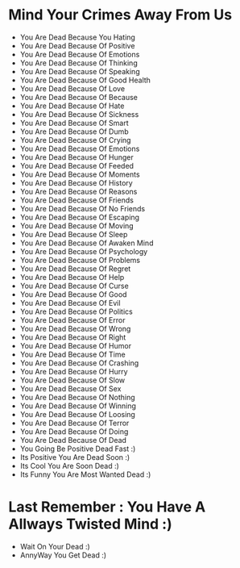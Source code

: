 # Mind Your Crimes Away From Us

- You Are Dead Because You Hating
- You Are Dead Because Of Positive 
- You Are Dead Because Of Emotions 
- You Are Dead Because Of Thinking 
- You Are Dead Because Of Speaking 
- You Are Dead Because Of Good Health
- You Are Dead Because Of Love
- You Are Dead Because Of Because
- You Are Dead Because Of Hate 
- You Are Dead Because Of Sickness
- You Are Dead Because Of Smart
- You Are Dead Because Of Dumb
- You Are Dead Because Of Crying 
- You Are Dead Because Of Emotions 
- You Are Dead Because Of Hunger
- You Are Dead Because Of Feeded
- You Are Dead Because Of Moments
- You Are Dead Because Of History
- You Are Dead Because Of Reasons
- You Are Dead Because Of Friends
- You Are Dead Because Of No Friends
- You Are Dead Because Of Escaping 
- You Are Dead Because Of Moving
- You Are Dead Because Of Sleep 
- You Are Dead Because Of Awaken Mind
- You Are Dead Because Of Psychology
- You Are Dead Because Of Problems
- You Are Dead Because Of Regret
- You Are Dead Because Of Help
- You Are Dead Because Of Curse
- You Are Dead Because Of Good
- You Are Dead Because Of Evil 
- You Are Dead Because Of Politics 
- You Are Dead Because Of Error
- You Are Dead Because Of Wrong
- You Are Dead Because Of Right 
- You Are Dead Because Of Humor 
- You Are Dead Because Of Time 
- You Are Dead Because Of Crashing 
- You Are Dead Because Of Hurry 
- You Are Dead Because Of Slow 
- You Are Dead Because Of Sex
- You Are Dead Because Of Nothing 
- You Are Dead Because Of Winning 
- You Are Dead Because Of Loosing
- You Are Dead Because Of Terror 
- You Are Dead Because Of Doing 
- You Are Dead Because Of Dead
- You Going Be Positive Dead Fast :) 
- Its Positive You Are Dead Soon :) 
- Its Cool You Are Soon Dead :) 
- Its Funny You Are Most Wanted Dead :) 

# Last Remember : You Have A Allways Twisted Mind :)
- Wait On Your Dead :)
- AnnyWay You Get Dead :) 
